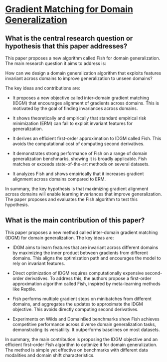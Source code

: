 # [Gradient Matching for Domain Generalization](https://arxiv.org/abs/2104.09937v3)

## What is the central research question or hypothesis that this paper addresses?

 This paper proposes a new algorithm called Fish for domain generalization. The main research question it aims to address is: 

How can we design a domain generalization algorithm that exploits features invariant across domains to improve generalization to unseen domains?

The key ideas and contributions are:

- It proposes a new objective called inter-domain gradient matching (IDGM) that encourages alignment of gradients across domains. This is motivated by the goal of finding invariances across domains. 

- It shows theoretically and empirically that standard empirical risk minimization (ERM) can fail to exploit invariant features for generalization.

- It derives an efficient first-order approximation to IDGM called Fish. This avoids the computational cost of computing second derivatives.

- It demonstrates strong performance of Fish on a range of domain generalization benchmarks, showing it is broadly applicable. Fish matches or exceeds state-of-the-art methods on several datasets.

- It analyzes Fish and shows empirically that it increases gradient alignment across domains compared to ERM.

In summary, the key hypothesis is that maximizing gradient alignment across domains will enable learning invariances that improve generalization. The paper proposes and evaluates the Fish algorithm to test this hypothesis.


## What is the main contribution of this paper?

 This paper proposes a new method called inter-domain gradient matching (IDGM) for domain generalization. The key ideas are:

- IDGM aims to learn features that are invariant across different domains by maximizing the inner product between gradients from different domains. This aligns the optimization path and encourages the model to rely on invariant features. 

- Direct optimization of IDGM requires computationally expensive second-order derivatives. To address this, the authors propose a first-order approximation algorithm called Fish, inspired by meta-learning methods like Reptile. 

- Fish performs multiple gradient steps on minibatches from different domains, and aggregates the updates to approximate the IDGM objective. This avoids directly computing second derivatives.

- Experiments on Wilds and DomainBed benchmarks show Fish achieves competitive performance across diverse domain generalization tasks, demonstrating its versatility. It outperforms baselines on most datasets.

In summary, the main contribution is proposing the IDGM objective and an efficient first-order Fish algorithm to optimize it for domain generalization. The method is simple yet effective on benchmarks with different data modalities and domain shift characteristics.
